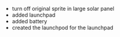 - turn off original sprite in large solar panel
- added launchpad
- added battery
- created the launchpod for the launchpad
